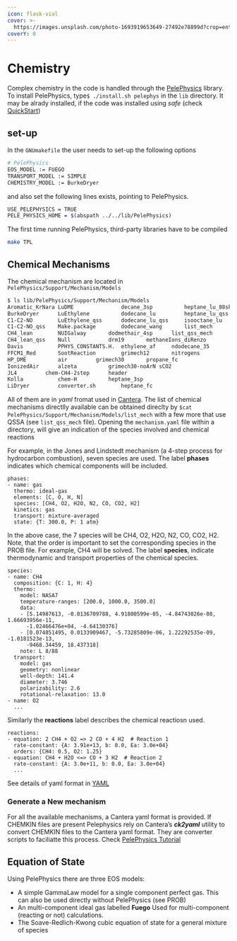 ```yaml
---
icon: flask-vial
cover: >-
  https://images.unsplash.com/photo-1693919653649-27492e78899d?crop=entropy&cs=srgb&fm=jpg&ixid=M3wxOTcwMjR8MHwxfHNlYXJjaHw2fHxDaGVtaXN0cnl8ZW58MHx8fHwxNzMzMDY4Mzc4fDA&ixlib=rb-4.0.3&q=85
coverY: 0
---
```


# Chemistry

Complex chemistry in the code is handled through the [PelePhysics](https://pelephysics.readthedocs.io/en/latest/index.html) library. To install PelePhysics, type`$ ./install.sh pelephys` in the `lib` directory. It may be alrady installed, if the code was installed using _safe_ (check  [QuickStart](quickstart.md))

## set-up

In the `GNUmakefile` the user needs to set-up the following options

```bash
# PelePhysics
EOS_MODEL := FUEGO
TRANSPORT_MODEL := SIMPLE
CHEMISTRY_MODEL := BurkeDryer
```

and also set the following lines exists, pointing to PelePhysics.

```bash
USE_PELEPHYSICS = TRUE
PELE_PHYSICS_HOME = $(abspath ../../lib/PelePhysics)
```

The first time running PelePhysics, third-party libraries have to be compiled

```bash
make TPL
```

## Chemical Mechanisms

The chemical mechanism are located in `PelePhysics/Support/Mechanism/Models`

```bash
$ ls lib/PelePhysics/Support/Mechanism/Models
Aromatic_KrNara LuDME               decane_3sp          heptane_lu_88sk
BurkeDryer      LuEthylene          dodecane_lu         heptane_lu_qss
C1-C2-NO        LuEthylene_qss      dodecane_lu_qss     isooctane_lu
C1-C2-NO_qss    Make.package        dodecane_wang       list_mech
CH4_lean        NUIGalway	    dodmethair_4sp      list_qss_mech
CH4_lean_qss    Null		    drm19		methaneIons_diRenzo
Davis           PPHYS_CONSTANTS.H.  ethylene_af		ndodecane_35
FFCM1_Red       SootReaction	    grimech12		nitrogens
HP_DME          air		    grimech30		propane_fc
IonizedAir      alzeta		    grimech30-noArN	sCO2
JL4	        chem-CH4-2step	    header
Kolla           chem-H		    heptane_3sp
LiDryer         converter.sh	    heptane_fc
```

All of them are in _yaml_ fromat used in [Cantera](https://cantera.org). The list of chemical mechanisms directlly available can be obtained direclty by  `$cat PelePhysics/Support/Mechanism/Models/list_mech` with a few more that use QSSA (see `list_qss_mech` file). Opening the `mechanism.yaml` file within a directory, will give an indication of the species involved and chemical reactions

For example, in the Jones and Lindstedt mechanism (a 4-step process for hydrocarbon combustion), seven species are used. The label **phases** indicates which chemical components will be included.

```
phases:
- name: gas
  thermo: ideal-gas
  elements: [C, O, H, N]
  species: [CH4, O2, H2O, N2, CO, CO2, H2]
  kinetics: gas
  transport: mixture-averaged
  state: {T: 300.0, P: 1 atm}
```

In the above case, the 7 species will be CH4, O2, H2O, N2, CO, CO2, H2. Note, that the order is important to set the corresponding species in the PROB file. For example, CH4 will be solved. The label **species**, indicate thermodynamic and transport properties of the chemical species.

```
species:
- name: CH4
  composition: {C: 1, H: 4}
  thermo:
    model: NASA7
    temperature-ranges: [200.0, 1000.0, 3500.0]
    data:
    - [5.14987613, -0.0136709788, 4.91800599e-05, -4.84743026e-08, 1.66693956e-11,
      -1.02466476e+04, -4.64130376]
    - [0.074851495, 0.0133909467, -5.73285809e-06, 1.22292535e-09, -1.0181523e-13,
      -9468.34459, 18.437318]
    note: L 8/88
  transport:
    model: gas
    geometry: nonlinear
    well-depth: 141.4
    diameter: 3.746
    polarizability: 2.6
    rotational-relaxation: 13.0
- name: O2
  ...
```

Similarly the **reactions** label describes the chemical reactiosn used.

```
reactions:
- equation: 2 CH4 + O2 => 2 CO + 4 H2  # Reaction 1
  rate-constant: {A: 3.91e+13, b: 0.0, Ea: 3.0e+04} 
  orders: {CH4: 0.5, O2: 1.25}
- equation: CH4 + H2O <=> CO + 3 H2  # Reaction 2
  rate-constant: {A: 3.0e+11, b: 0.0, Ea: 3.0e+04}
  ...
```

See details of yaml format in [YAML](https://cantera.org/tutorials/yaml/defining-phases.html)

### Generate a New mechanism

For all the available mechanisms, a Cantera yaml format is provided. If CHEMKIN files are present Pelephysics rely on Cantera’s _**ck2yaml**_ utility to convert CHEMKIN files to the Cantera yaml format. They are converter scripts to faciliatte this process. Check [PelePhysics Tutorial](https://pelephysics.readthedocs.io/en/latest/EOS.html)

## Equation of State

Using PelePhysics there are three EOS models:

* A simple GammaLaw model for a single component perfect gas. This can also be used directly without PelePhysics (see PROB)
* An multi-component ideal gas labelled **Fuego** Used for multi-component (reacting or not) calculations.
* The Soave-Redlich-Kwong cubic equation of state for a general mixture of species

